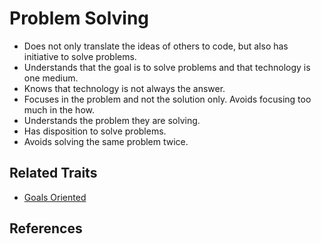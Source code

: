 # Problem Solving

* Does not only translate the ideas of others to code, but also has initiative to solve problems.
* Understands that the goal is to solve problems and that technology is one medium.
* Knows that technology is not always the answer.
* Focuses in the problem and not the solution only. Avoids focusing too much in the how.
* Understands the problem they are solving.
* Has disposition to solve problems. 
* Avoids solving the same problem twice.

## Related Traits

* [Goals Oriented](goals-oriented.md)

## References


